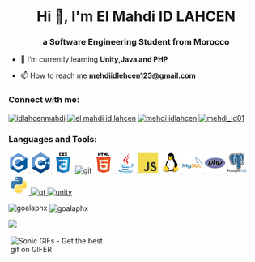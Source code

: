 <h1 align="center">Hi 👋, I'm El Mahdi ID LAHCEN</h1>
<h3 align="center">a Software Engineering Student from Morocco</h3>

- 🌱 I’m currently learning **Unity,Java and PHP**

- 📫 How to reach me **mehdiidlehcen123@gmail.com**

<h3 align="left">Connect with me:</h3>
<p align="left">
<a href="https://twitter.com/idlahcenmahdi" target="blank"><img align="center" src="https://raw.githubusercontent.com/rahuldkjain/github-profile-readme-generator/master/src/images/icons/Social/twitter.svg" alt="idlahcenmahdi" height="30" width="40" /></a>
<a href="https://linkedin.com/in/el mahdi id lahcen" target="blank"><img align="center" src="https://raw.githubusercontent.com/rahuldkjain/github-profile-readme-generator/master/src/images/icons/Social/linked-in-alt.svg" alt="el mahdi id lahcen" height="30" width="40" /></a>
<a href="https://fb.com/mehdi idlahcen" target="blank"><img align="center" src="https://raw.githubusercontent.com/rahuldkjain/github-profile-readme-generator/master/src/images/icons/Social/facebook.svg" alt="mehdi idlahcen" height="30" width="40" /></a>
<a href="https://instagram.com/mehdi_id01" target="blank"><img align="center" src="https://raw.githubusercontent.com/rahuldkjain/github-profile-readme-generator/master/src/images/icons/Social/instagram.svg" alt="mehdi_id01" height="30" width="40" /></a>
</p>

<h3 align="left">Languages and Tools:</h3>
<p align="left"> <a href="https://www.cprogramming.com/" target="_blank" rel="noreferrer"> <img src="https://raw.githubusercontent.com/devicons/devicon/master/icons/c/c-original.svg" alt="c" width="40" height="40"/> </a> <a href="https://www.w3schools.com/cpp/" target="_blank" rel="noreferrer"> <img src="https://raw.githubusercontent.com/devicons/devicon/master/icons/cplusplus/cplusplus-original.svg" alt="cplusplus" width="40" height="40"/> </a> <a href="https://www.w3schools.com/css/" target="_blank" rel="noreferrer"> <img src="https://raw.githubusercontent.com/devicons/devicon/master/icons/css3/css3-original-wordmark.svg" alt="css3" width="40" height="40"/> </a> <a href="https://git-scm.com/" target="_blank" rel="noreferrer"> <img src="https://www.vectorlogo.zone/logos/git-scm/git-scm-icon.svg" alt="git" width="40" height="40"/> </a> <a href="https://www.w3.org/html/" target="_blank" rel="noreferrer"> <img src="https://raw.githubusercontent.com/devicons/devicon/master/icons/html5/html5-original-wordmark.svg" alt="html5" width="40" height="40"/> </a> <a href="https://www.java.com" target="_blank" rel="noreferrer"> <img src="https://raw.githubusercontent.com/devicons/devicon/master/icons/java/java-original.svg" alt="java" width="40" height="40"/> </a> <a href="https://developer.mozilla.org/en-US/docs/Web/JavaScript" target="_blank" rel="noreferrer"> <img src="https://raw.githubusercontent.com/devicons/devicon/master/icons/javascript/javascript-original.svg" alt="javascript" width="40" height="40"/> </a> <a href="https://www.linux.org/" target="_blank" rel="noreferrer"> <img src="https://raw.githubusercontent.com/devicons/devicon/master/icons/linux/linux-original.svg" alt="linux" width="40" height="40"/> </a> <a href="https://www.mysql.com/" target="_blank" rel="noreferrer"> <img src="https://raw.githubusercontent.com/devicons/devicon/master/icons/mysql/mysql-original-wordmark.svg" alt="mysql" width="40" height="40"/> </a> <a href="https://www.php.net" target="_blank" rel="noreferrer"> <img src="https://raw.githubusercontent.com/devicons/devicon/master/icons/php/php-original.svg" alt="php" width="40" height="40"/> </a> <a href="https://www.postgresql.org" target="_blank" rel="noreferrer"> <img src="https://raw.githubusercontent.com/devicons/devicon/master/icons/postgresql/postgresql-original-wordmark.svg" alt="postgresql" width="40" height="40"/> </a> <a href="https://www.python.org" target="_blank" rel="noreferrer"> <img src="https://raw.githubusercontent.com/devicons/devicon/master/icons/python/python-original.svg" alt="python" width="40" height="40"/> </a> <a href="https://www.qt.io/" target="_blank" rel="noreferrer"> <img src="https://upload.wikimedia.org/wikipedia/commons/0/0b/Qt_logo_2016.svg" alt="qt" width="40" height="40"/> </a> <a href="https://unity.com/" target="_blank" rel="noreferrer"> <img src="https://www.vectorlogo.zone/logos/unity3d/unity3d-icon.svg" alt="unity" width="40" height="40"/> </a> </p>

<p><img align="left" src="https://github-readme-stats.vercel.app/api/top-langs?username=goalaphx&show_icons=true&theme=radical&title_color=cd0e0e&text_color=4b17d9&bg_color=e5ff24&locale=en&layout=compact" alt="goalaphx" /></p>

<p>&nbsp;<img align="center" src="https://github-readme-stats.vercel.app/api?username=goalaphx&show_icons=true&theme=merko&title_color=e00b0b&text_color=1b0bf9&bg_color=e1ff00&locale=en" alt="goalaphx" /></p>
<img src="https://i.imgur.com/1F7lGS7.gif"/>
<p float="left">
<img alt="" class="hCL kVc L4E MIw" fetchpriority="auto" loading="auto" src="https://i.pinimg.com/originals/40/07/5f/40075f4483a0428c5f3557bcba99059b.gif" width:200; height:200> 
<img src="https://i.gifer.com/origin/d5/d5b88b45655b89b33ff6d1dc2df982ff_w200.gif" jsaction="VQAsE" class="sFlh5c pT0Scc iPVvYb" style="max-width: 200px; height: 200px; margin: 0px; width: 200px;" alt="Sonic GIFs - Get the best gif on GIFER" jsname="kn3ccd" data-iml="2438.2999999970198">
</p>
